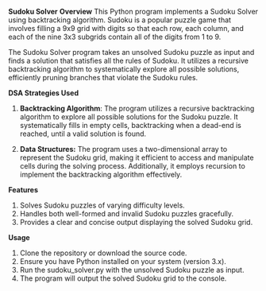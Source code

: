 **Sudoku Solver**
**Overview**
This Python program implements a Sudoku Solver using backtracking algorithm. Sudoku is a popular puzzle game that involves filling a 9x9 grid with digits so that each row, each column, and each of the nine 3x3 subgrids contain all of the digits from 1 to 9.

The Sudoku Solver program takes an unsolved Sudoku puzzle as input and finds a solution that satisfies all the rules of Sudoku. It utilizes a recursive backtracking algorithm to systematically explore all possible solutions, efficiently pruning branches that violate the Sudoku rules.

**DSA Strategies Used**
1. **Backtracking Algorithm**: The program utilizes a recursive backtracking algorithm to explore all possible solutions for the Sudoku puzzle. It systematically fills in empty cells, backtracking when a dead-end is reached, until a valid solution is found.

2. **Data Structures:** The program uses a two-dimensional array to represent the Sudoku grid, making it efficient to access and manipulate cells during the solving process. Additionally, it employs recursion to implement the backtracking algorithm effectively.

**Features**
1. Solves Sudoku puzzles of varying difficulty levels.
2. Handles both well-formed and invalid Sudoku puzzles gracefully.
3. Provides a clear and concise output displaying the solved Sudoku grid.

**Usage**
1. Clone the repository or download the source code.
2. Ensure you have Python installed on your system (version 3.x).
3. Run the sudoku_solver.py with the unsolved Sudoku puzzle as input.
4. The program will output the solved Sudoku grid to the console.
